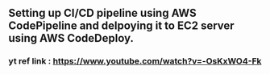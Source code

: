 ## Setting up CI/CD pipeline using AWS CodePipeline and delpoying it to EC2 server using AWS CodeDeploy.
### yt ref link : https://www.youtube.com/watch?v=-OsKxWO4-Fk
